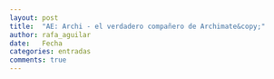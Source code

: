 ```yaml
---
layout: post
title:  "AE: Archi - el verdadero compañero de Archimate&copy;"
author: rafa_aguilar
date:   Fecha
categories: entradas
comments: true
---
```


